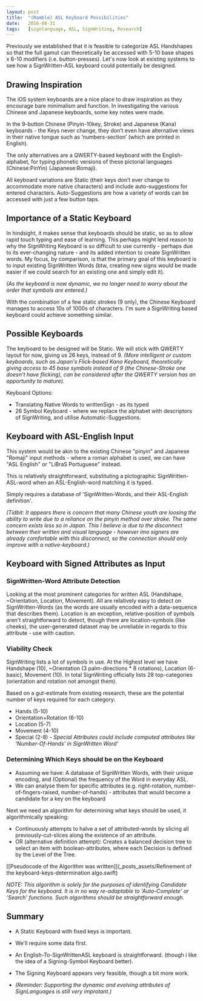 ```yaml
---
layout:	post
title:	"(Ramble) ASL Keyboard Possibilities"
date:	2016-08-31
tags:	[signlanguage, ASL, SignWriting, Research]
---
```


Previously we established that it is feasible to categorize ASL Handshapes so that the full gamut can theoretically be accessed with 5-10 base shapes x 6-10 modifiers (i.e. button-presses). Let's now look at existing systems to see how a SignWritten-ASL keyboard could potentially be designed.

## Drawing Inspiration

The iOS system keyboards are a nice place to draw inspiration as they encourage bare minimalism and function. In investigating the various Chinese and Japanese keyboards, some key notes were made.

In the 9-button Chinese (Pinyin-10key, Stroke) and Japanese (Kana) keyboards - the Keys never change, they don’t even have alternative views in their native tongue such as ‘numbers-section’ (which are printed in English).

The only alternatives are a QWERTY-based keyboard with the English-alphabet, for typing phonetic versions of these pictorial languages (Chinese:PinYin) (Japanese:Romaji).

All keyboard variations are Static (their keys don’t ever change to accommodate more native characters) and include auto-suggestions for entered characters. Auto-Suggestions are how a variety of words can be accessed with just a few button taps.

## Importance of a Static Keyboard

In hindsight, it makes sense that keyboards should be static, so as to allow rapid touch typing and ease of learning. This perhaps might lend reason to why the SignWriting Keyboard is so difficult to use currently - perhaps due to its ever-changing nature - and its added intention to create SignWritten words. My focus, by comparison, is that the primary goal of this keyboard is to input existing SignWritten Words (btw, creating new signs would be made easier if we could search for an existing one and simply edit it).

_(As the keyboard is now dynamic, we no longer need to worry about the order that symbols are entered.)_

With the combination of a few static strokes (9 only), the Chinese Keyboard manages to access 10s of 1000s of characters. I'm sure a SignWriting based keyboard could achieve something similar.

## Possible Keyboards

The keyboard to be designed will be Static.
We will stick with QWERTY layout for now, giving us 26 keys, instead of 9. _(More intelligent or custom keyboards, such as Japan's Flick-based Kana Keyboard, theoretically giving access to 45 base symbols instead of 9 (the Chinese-Stroke one doesn't have flicking), can be considered after the QWERTY version has an opportunity to mature)._

Keyboard Options:

- Translating Native Words to writtenSign - as its typed
- 26 Symbol Keyboard - where we replace the alphabet with descriptors of SignWriting, and utilise Automatic-Suggestions.


## Keyboard with ASL-English Input

This system would be akin to the existing Chinese "pinyin" and Japanese "Romaji" input methods - where a roman alphabet is used, we can have "ASL English" or "LiBraS Portuguese" instead.

This is relatively straightforward, substituting a pictographic SignWritten-ASL-word when an ASL-English-word matching it is typed.

Simply requires a database of 'SignWritten-Words, and their ASL-English definition'.

_(Tidbit: It appears there is concern that many Chinese youth are loosing the ability to write due to a reliance on the pinyin method over stroke. The same concern exists less so in Japan. This I believe is due to the disconnect between their written and visual language - however imo signers are already comfortable with this disconnect, so the connection should only improve with a native-keyboard.)_

## Keyboard with Signed Attributes as Input

### SignWritten-Word Attribute Detection

Looking at the most prominent categories for written ASL (Handshape, ~Orientation, Location, Movement). All are relatively easy to detect on SignWritten-Words (as the words are usually encoded with a data-sequence that describes them). Location is an exception, relative-position of symbols aren't straightforward to detect, though there are location-symbols (like cheeks), the user-generated dataset may be unreliable in regards to this attribute - use with caution.

### Viability Check

SignWriting lists a lot of symbols in use. At the Highest level we have Handshape (10), ~Orientation (3 palm-directions * 8 rotations), Location (6-basic), Movement (10). In total SignWriting officially lists 28 top-categories (orientation and rotation not amongst them).

Based on a gut-estimate from existing research, these are the potential number of keys required for each category:

- Hands (5-10)
- Orientation+Rotation (6-10)
- Location (5-7)
- Movement (4-10)
- Special (2-8) - _Special Attributes could include computed attributes like 'Number-Of-Hands' in SignWritten Word'_

### Determining Which Keys should be on the Keyboard

- Assuming we have: A database of SignWritten Words, with their unique encoding, and (Optional) the frequency of the Word in everyday ASL.
- We can analyse them for specific attributes (e.g. right-rotation, number-of-fingers-raised, number-of-hands) - attributes that would become a candidate for a key on the keyboard

Next we need an algorithm for determining what keys should be used, it algorithmically speaking:

- Continuously attempts to halve a set of attributed-words by slicing all previously-cut-slices along the existence of an attribute.
- OR (alternative definition attempt): Creates a balanced decision tree to select an item with boolean-attributes, where each Decision is defined by the Level of the Tree.

[[Pseudocode of the Algorithm was written]](_posts_assets/Refinement of the keyboard-keys-determination algo.swift)

_NOTE: This algorithm is solely for the purposes of identifying Candidate Keys for the keyboard. It is in no way re-adaptable to 'Auto-Complete' or 'Search' functions. Such algorithms should be straightforward enough._

## Summary

- A Static Keyboard with fixed keys is important.
- We'll require some data first.
- An English-To-SignWrittenASL keyboard is straightforward. (though i like the idea of a Signing-Symbol Keyboard better).
- The Signing Keyboard appears very feasible, though a bit more work. 

- _(Reminder: Supporting the dynamic and evolving attributes of SignLanguages is still very improtant.)_



